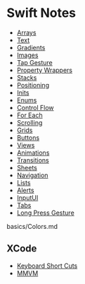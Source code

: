 
<h1>Swift Notes</h1>


* [Arrays](basics/Arrays.md)
* [Text](basics/Text.md)
* [Gradients](basics/Gradients.md)
* [Images](basics/Images.md)
* [Tap Gesture](basics/Tap_Gesture.md)
* [Property Wrappers](basics/PropertyWrappers.md)
* [Stacks](basics/VStack__HStack__and_ZStack.md)
* [Positioning](basics/Positioning.md)
* [Inits](basics/init.md)
* [Enums](basics/enums.md)
* [Control Flow](basics/ControlFlow.md)
* [For Each](basics/ForEach.md)
* [Scrolling](basics/Scroll.md)
* [Grids](basics/Grids.md)
* [Buttons](basics/Buttons.md)
* [Views](basics/Views.md)
* [Animations](basics/Animations.md)
* [Transitions](basics/Transition.md)
* [Sheets](basics/Sheets.md)
* [Navigation](basics/Navigation.md)
* [Lists](basics/Lists.md)
* [Alerts](basics/Alerts.md)
* [InputUI](basics/InputUI.md)
* [Tabs](basics/Tabs.md)
* [Long Press Gesture](basics/Gesture.md)


basics/Colors.md




<h2> XCode </h2>
  
  * [Keyboard Short Cuts](Xcode/Keyboard_Shortcuts.md)
  * [MMVM](Organization/MMVM.md)

  
  
  
  

